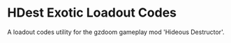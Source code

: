 # HDest Exotic Loadout Codes
 A loadout codes utility for the gzdoom gameplay mod 'Hideous Destructor'.
